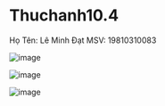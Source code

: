 # Thuchanh10.4

Họ Tên: Lê Minh Đạt
MSV: 19810310083

![image](https://github.com/user-attachments/assets/2f04ff1a-600d-4b6b-b88f-703b9dc589a3)



![image](https://github.com/user-attachments/assets/e6e40c22-eaef-433b-a29f-05ca5e55b72a)



![image](https://github.com/user-attachments/assets/d9a38d05-1b13-41d3-8059-46dcf507d3f7)

